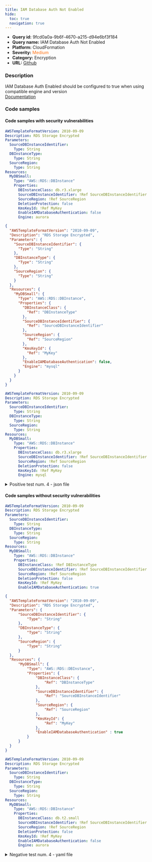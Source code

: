 ```yaml
---
title: IAM Database Auth Not Enabled
hide:
  toc: true
  navigation: true
---
```


<style>
  .highlight .hll {
    background-color: #ff171742;
  }
  .md-content {
    max-width: 1100px;
    margin: 0 auto;
  }
</style>

-   **Query id:** 9fcd0a0a-9b6f-4670-a215-d94e6bf3f184
-   **Query name:** IAM Database Auth Not Enabled
-   **Platform:** CloudFormation
-   **Severity:** <span style="color:#ff7213">Medium</span>
-   **Category:** Encryption
-   **URL:** [Github](https://github.com/Checkmarx/kics/tree/master/assets/queries/cloudFormation/aws/iam_database_auth_not_enabled)

### Description
IAM Database Auth Enabled should be configured to true when using compatible engine and version<br>
[Documentation](https://docs.aws.amazon.com/AWSCloudFormation/latest/UserGuide/aws-properties-rds-database-instance.html#cfn-rds-dbinstance-enableiamdatabaseauthentication)

### Code samples
#### Code samples with security vulnerabilities
```yaml title="Positive test num. 1 - yaml file" hl_lines="19"
AWSTemplateFormatVersion: 2010-09-09
Description: RDS Storage Encrypted
Parameters:
  SourceDBInstanceIdentifier:
    Type: String
  DBInstanceType:
    Type: String
  SourceRegion:
    Type: String
Resources:
  MyDBSmall:
    Type: "AWS::RDS::DBInstance"
    Properties:
      DBInstanceClass: db.r3.xlarge
      SourceDBInstanceIdentifier: !Ref SourceDBInstanceIdentifier
      SourceRegion: !Ref SourceRegion
      DeletionProtection: false
      KmsKeyId: !Ref MyKey
      EnableIAMDatabaseAuthentication: false
      Engine: aurora

```
```json title="Positive test num. 2 - json file" hl_lines="31"
{
  "AWSTemplateFormatVersion": "2010-09-09",
  "Description": "RDS Storage Encrypted",
  "Parameters": {
    "SourceDBInstanceIdentifier": {
      "Type": "String"
    },
    "DBInstanceType": {
      "Type": "String"
    },
    "SourceRegion": {
      "Type": "String"
    }
  },
  "Resources": {
    "MyDBSmall": {
      "Type": "AWS::RDS::DBInstance",
      "Properties": {
        "DBInstanceClass": {
          "Ref": "DBInstanceType"
        },
        "SourceDBInstanceIdentifier": {
          "Ref": "SourceDBInstanceIdentifier"
        },
        "SourceRegion": {
          "Ref": "SourceRegion"
        },
        "KmsKeyId": {
          "Ref": "MyKey"
        },
        "EnableIAMDatabaseAuthentication": false,
        "Engine": "mysql"
      }
    }
  }
}

```
```yaml title="Positive test num. 3 - yaml file" hl_lines="13"
AWSTemplateFormatVersion: 2010-09-09
Description: RDS Storage Encrypted
Parameters:
  SourceDBInstanceIdentifier:
    Type: String
  DBInstanceType:
    Type: String
  SourceRegion:
    Type: String
Resources:
  MyDBSmall:
    Type: "AWS::RDS::DBInstance"
    Properties:
      DBInstanceClass: db.r3.xlarge
      SourceDBInstanceIdentifier: !Ref SourceDBInstanceIdentifier
      SourceRegion: !Ref SourceRegion
      DeletionProtection: false
      KmsKeyId: !Ref MyKey
      Engine: mysql

```
<details><summary>Positive test num. 4 - json file</summary>

```json hl_lines="18"
{
  "AWSTemplateFormatVersion": "2010-09-09",
  "Description": "RDS Storage Encrypted",
  "Parameters": {
    "SourceDBInstanceIdentifier": {
      "Type": "String"
    },
    "DBInstanceType": {
      "Type": "String"
    },
    "SourceRegion": {
      "Type": "String"
    }
  },
  "Resources": {
    "MyDBSmall": {
      "Type": "AWS::RDS::DBInstance",
      "Properties": {
        "DBInstanceClass": {
          "Ref": "DBInstanceType"
        },
        "SourceDBInstanceIdentifier": {
          "Ref": "SourceDBInstanceIdentifier"
        },
        "SourceRegion": {
          "Ref": "SourceRegion"
        },
        "KmsKeyId": {
          "Ref": "MyKey"
        },
        "Engine": "mysql"
      }
    }
  }
}

```
</details>


#### Code samples without security vulnerabilities
```yaml title="Negative test num. 1 - yaml file"
AWSTemplateFormatVersion: 2010-09-09
Description: RDS Storage Encrypted
Parameters:
  SourceDBInstanceIdentifier:
    Type: String
  DBInstanceType:
    Type: String
  SourceRegion:
    Type: String
Resources:
  MyDBSmall:
    Type: "AWS::RDS::DBInstance"
    Properties:
      DBInstanceClass: !Ref DBInstanceType
      SourceDBInstanceIdentifier: !Ref SourceDBInstanceIdentifier
      SourceRegion: !Ref SourceRegion
      DeletionProtection: false
      KmsKeyId: !Ref MyKey
      EnableIAMDatabaseAuthentication: true

```
```json title="Negative test num. 2 - json file"
{
  "AWSTemplateFormatVersion": "2010-09-09",
  "Description": "RDS Storage Encrypted",
  "Parameters": {
      "SourceDBInstanceIdentifier": {
          "Type": "String"
      },
      "DBInstanceType": {
          "Type": "String"
      },
      "SourceRegion": {
          "Type": "String"
      }
  },
  "Resources": {
      "MyDBSmall": {
          "Type": "AWS::RDS::DBInstance",
          "Properties": {
              "DBInstanceClass": {
                  "Ref": "DBInstanceType"
              },
              "SourceDBInstanceIdentifier": {
                  "Ref": "SourceDBInstanceIdentifier"
              },
              "SourceRegion": {
                  "Ref": "SourceRegion"
              },
              "KmsKeyId": {
                  "Ref": "MyKey"
              },
              "EnableIAMDatabaseAuthentication" : true
          }
      }
  }
}

```
```yaml title="Negative test num. 3 - yaml file"
AWSTemplateFormatVersion: 2010-09-09
Description: RDS Storage Encrypted
Parameters:
  SourceDBInstanceIdentifier:
    Type: String
  DBInstanceType:
    Type: String
  SourceRegion:
    Type: String
Resources:
  MyDBSmall:
    Type: "AWS::RDS::DBInstance"
    Properties:
      DBInstanceClass: db.t2.small
      SourceDBInstanceIdentifier: !Ref SourceDBInstanceIdentifier
      SourceRegion: !Ref SourceRegion
      DeletionProtection: false
      KmsKeyId: !Ref MyKey
      EnableIAMDatabaseAuthentication: false
      Engine: aurora

```
<details><summary>Negative test num. 4 - yaml file</summary>

```yaml
AWSTemplateFormatVersion: 2010-09-09
Description: RDS Storage Encrypted
Parameters:
  SourceDBInstanceIdentifier:
    Type: String
  DBInstanceType:
    Type: String
  SourceRegion:
    Type: String
Resources:
  MyDBSmall:
    Type: "AWS::RDS::DBInstance"
    Properties:
      DBInstanceClass: db.t2.small
      SourceDBInstanceIdentifier: !Ref SourceDBInstanceIdentifier
      SourceRegion: !Ref SourceRegion
      DeletionProtection: false
      KmsKeyId: !Ref MyKey
      EnableIAMDatabaseAuthentication: false
      Engine: mariadb
      EngineVersion: 10.2.43

```
</details>
